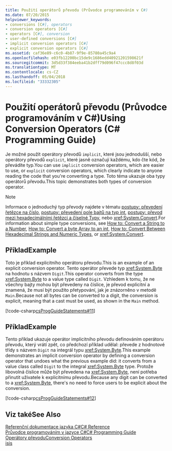 ```yaml
---
title: Použití operátorů převodu (Průvodce programováním v C#)
ms.date: 07/20/2015
helpviewer_keywords:
- conversions [C#], operators
- conversion operators [C#]
- operators [C#], conversion
- user-defined conversions [C#]
- implicit conversion operators [C#]
- explicit conversion operators [C#]
ms.assetid: caf36e89-c6c0-4b87-9f9e-85780a45c9a4
ms.openlocfilehash: e03fb12200bc15de9c1686edd40921201598621f
ms.sourcegitcommit: 3d5d33f384eeba41b2dff79d096f47ccc8d8f03d
ms.translationtype: MT
ms.contentlocale: cs-CZ
ms.lasthandoff: 05/04/2018
ms.locfileid: "33332305"
---
```

# <a name="using-conversion-operators-c-programming-guide"></a><span data-ttu-id="a10c2-102">Použití operátorů převodu (Průvodce programováním v C#)</span><span class="sxs-lookup"><span data-stu-id="a10c2-102">Using Conversion Operators (C# Programming Guide)</span></span>
<span data-ttu-id="a10c2-103">Je možné použít operátory převodů `implicit`, které jsou jednodušší, nebo operátory převodů `explicit`, které jasně označují každému, kdo čte kód, že převádíte typ.</span><span class="sxs-lookup"><span data-stu-id="a10c2-103">You can use `implicit` conversion operators, which are easier to use, or `explicit` conversion operators, which clearly indicate to anyone reading the code that you're converting a type.</span></span> <span data-ttu-id="a10c2-104">Toto téma ukazuje oba typy operátorů převodu.</span><span class="sxs-lookup"><span data-stu-id="a10c2-104">This topic demonstrates both types of conversion operator.</span></span>  
  
> [!NOTE]
>  <span data-ttu-id="a10c2-105">Informace o jednoduchý typ převody najdete v tématu [postupy: převedení řetězce na číslo](../../../csharp/programming-guide/types/how-to-convert-a-string-to-a-number.md), [postupy: převedení pole bajtů na typ int](../../../csharp/programming-guide/types/how-to-convert-a-byte-array-to-an-int.md), [postupy: převod mezi hexadecimálními řetězci a číselné Typy](../../../csharp/programming-guide/types/how-to-convert-between-hexadecimal-strings-and-numeric-types.md), nebo <xref:System.Convert>.</span><span class="sxs-lookup"><span data-stu-id="a10c2-105">For information about simple type conversions, see [How to: Convert a String to a Number](../../../csharp/programming-guide/types/how-to-convert-a-string-to-a-number.md), [How to: Convert a byte Array to an int](../../../csharp/programming-guide/types/how-to-convert-a-byte-array-to-an-int.md), [How to: Convert Between Hexadecimal Strings and Numeric Types](../../../csharp/programming-guide/types/how-to-convert-between-hexadecimal-strings-and-numeric-types.md), or <xref:System.Convert>.</span></span>  
  
## <a name="example"></a><span data-ttu-id="a10c2-106">Příklad</span><span class="sxs-lookup"><span data-stu-id="a10c2-106">Example</span></span>  
 <span data-ttu-id="a10c2-107">Toto je příklad explicitního operátoru převodu.</span><span class="sxs-lookup"><span data-stu-id="a10c2-107">This is an example of an explicit conversion operator.</span></span> <span data-ttu-id="a10c2-108">Tento operátor převede typ <xref:System.Byte> na hodnotu s názvem `Digit`.</span><span class="sxs-lookup"><span data-stu-id="a10c2-108">This operator converts from the type <xref:System.Byte> to a value type called `Digit`.</span></span> <span data-ttu-id="a10c2-109">Vzhledem k tomu, že ne všechny bajty mohou být převedeny na číslice, je převod explicitní a znamená, že musí být použito přetypování, jak je znázorněno v metodě `Main`.</span><span class="sxs-lookup"><span data-stu-id="a10c2-109">Because not all bytes can be converted to a digit, the conversion is explicit, meaning that a cast must be used, as shown in the `Main` method.</span></span>  
  
 [!code-csharp[csProgGuideStatements#11](../../../csharp/programming-guide/classes-and-structs/codesnippet/CSharp/using-conversion-operators_1.cs)]  
  
## <a name="example"></a><span data-ttu-id="a10c2-110">Příklad</span><span class="sxs-lookup"><span data-stu-id="a10c2-110">Example</span></span>  
 <span data-ttu-id="a10c2-111">Tento příklad ukazuje operátor implicitního převodu definováním operátoru převodu, který vrátí zpět, co předchozí příklad udělal: převede z hodnotové třídy s názvem `Digit` na integrál typu <xref:System.Byte>.</span><span class="sxs-lookup"><span data-stu-id="a10c2-111">This example demonstrates an implicit conversion operator by defining a conversion operator that undoes what the previous example did: it converts from a value class called `Digit` to the integral <xref:System.Byte> type.</span></span> <span data-ttu-id="a10c2-112">Protože libovolná číslice může být převedena na <xref:System.Byte>, není potřeba přinutit uživatele k explicitnímu převodu.</span><span class="sxs-lookup"><span data-stu-id="a10c2-112">Because any digit can be converted to a <xref:System.Byte>, there's no need to force users to be explicit about the conversion.</span></span>  
  
 [!code-csharp[csProgGuideStatements#12](../../../csharp/programming-guide/classes-and-structs/codesnippet/CSharp/using-conversion-operators_2.cs)]  
  
## <a name="see-also"></a><span data-ttu-id="a10c2-113">Viz také</span><span class="sxs-lookup"><span data-stu-id="a10c2-113">See Also</span></span>  
 [<span data-ttu-id="a10c2-114">Referenční dokumentace jazyka C#</span><span class="sxs-lookup"><span data-stu-id="a10c2-114">C# Reference</span></span>](../../../csharp/language-reference/index.md)  
 [<span data-ttu-id="a10c2-115">Průvodce programováním v jazyce C#</span><span class="sxs-lookup"><span data-stu-id="a10c2-115">C# Programming Guide</span></span>](../../../csharp/programming-guide/index.md)  
 [<span data-ttu-id="a10c2-116">Operátory převodu</span><span class="sxs-lookup"><span data-stu-id="a10c2-116">Conversion Operators</span></span>](../../../csharp/programming-guide/statements-expressions-operators/conversion-operators.md)  
 [<span data-ttu-id="a10c2-117">is</span><span class="sxs-lookup"><span data-stu-id="a10c2-117">is</span></span>](../../../csharp/language-reference/keywords/is.md)
